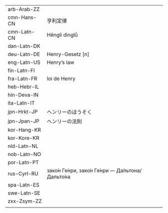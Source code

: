 | | | |
|-|-|-|
| arb-Arab-ZZ |  |  |
| cmn-Hans-CN | 亨利定律 |  |
| cmn-Latn-CN | Hēnglì dìnglǜ |  |
| dan-Latn-DK |  |  |
| deu-Latn-DE | Henry-Gesetz [n] |  |
| eng-Latn-US | Henry’s law |  |
| fin-Latn-FI |  |  |
| fra-Latn-FR | loi de Henry |  |
| heb-Hebr-IL |  |  |
| hin-Deva-IN |  |  |
| ita-Latn-IT |  |  |
| jpn-Hrkt-JP | ヘンリーのほうそく |  |
| jpn-Jpan-JP | ヘンリーの法則 |  |
| kor-Hang-KR |  |  |
| kor-Kore-KR |  |  |
| nld-Latn-NL |  |  |
| nob-Latn-NO |  |  |
| por-Latn-PT |  |  |
| rus-Cyrl-RU | зако́н Ге́нри, зако́н Ге́нри — Да́льтона/Дальто́на |  |
| spa-Latn-ES |  |  |
| swe-Latn-SE |  |  |
| zxx-Zsym-ZZ |  |  |
|  |  |  |